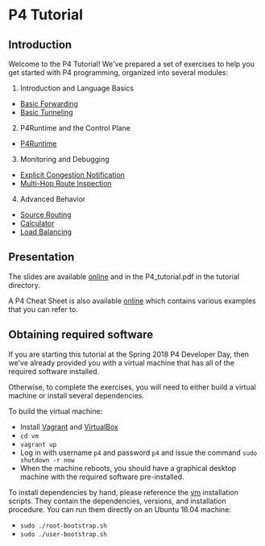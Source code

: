 # P4 Tutorial

## Introduction

Welcome to the P4 Tutorial! We've prepared a set of exercises to help
you get started with P4 programming, organized into several modules:

1. Introduction and Language Basics
* [Basic Forwarding](./exercises/basic)
* [Basic Tunneling](./exercises/basic_tunnel)

2. P4Runtime and the Control Plane
* [P4Runtime](./exercises/p4runtime)

3. Monitoring and Debugging
* [Explicit Congestion Notification](./exercises/ecn)
* [Multi-Hop Route Inspection](./exercises/mri)

4. Advanced Behavior
* [Source Routing](./exercises/source_routing)
* [Calculator](./exercises/calc)
* [Load Balancing](./exercises/load_balance)

## Presentation 

The slides are available [online](http://bit.ly/p4d2-2018-spring) and
in the P4_tutorial.pdf in the tutorial directory.

A P4 Cheat Sheet is also available [online](https://drive.google.com/file/d/1Z8woKyElFAOP6bMd8tRa_Q4SA1cd_Uva/view?usp=sharing)
which contains various examples that you can refer to.
        
## Obtaining required software

If you are starting this tutorial at the Spring 2018 P4 Developer Day,
then we've already provided you with a virtual machine that has all of
the required software installed.

Otherwise, to complete the exercises, you will need to either build a
virtual machine or install several dependencies.

To build the virtual machine:
- Install [Vagrant](https://vagrantup.com) and [VirtualBox](https://virtualbox.org)
- `cd vm`
- `vagrant up`
- Log in with username `p4` and password `p4` and issue the command `sudo shutdown -r now`
- When the machine reboots, you should have a graphical desktop machine with the required
software pre-installed.

To install dependencies by hand, please reference the [vm](vm) installation scripts.
They contain the dependencies, versions, and installation procedure.
You can run them directly on an Ubuntu 16.04 machine:
- `sudo ./root-bootstrap.sh`
- `sudo ./user-bootstrap.sh`
